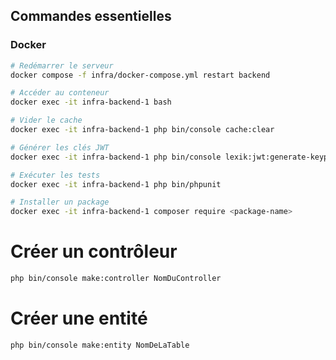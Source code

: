 
## Commandes essentielles

### Docker
```bash
# Redémarrer le serveur
docker compose -f infra/docker-compose.yml restart backend

# Accéder au conteneur
docker exec -it infra-backend-1 bash

# Vider le cache
docker exec -it infra-backend-1 php bin/console cache:clear

# Générer les clés JWT
docker exec -it infra-backend-1 php bin/console lexik:jwt:generate-keypair

# Exécuter les tests
docker exec -it infra-backend-1 php bin/phpunit

# Installer un package
docker exec -it infra-backend-1 composer require <package-name>
```


# Créer un contrôleur
```bash
php bin/console make:controller NomDuController
```

# Créer une entité
```bash
php bin/console make:entity NomDeLaTable
```